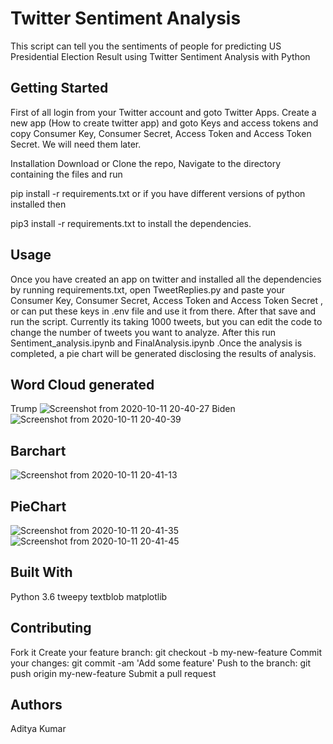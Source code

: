 # Twitter Sentiment Analysis
This script can tell you the sentiments of people for predicting US Presidential Election Result using Twitter Sentiment Analysis with Python



## Getting Started
First of all login from your Twitter account and goto Twitter Apps. Create a new app (How to create twitter app) and goto Keys and access tokens and copy Consumer Key, Consumer Secret, Access Token and Access Token Secret. We will need them later.

Installation
Download or Clone the repo, Navigate to the directory containing the files and run

pip install -r requirements.txt
or if you have different versions of python installed then

pip3 install -r requirements.txt
to install the dependencies.

## Usage
Once you have created an app on twitter and installed all the dependencies by running requirements.txt, open TweetReplies.py and paste your Consumer Key, Consumer Secret, Access Token and Access Token Secret , or can put these keys in .env file and use it from there. After that save and run the script. Currently its taking 1000 tweets, but you can edit the code to change  the number of tweets you want to analyze. After this run Sentiment_analysis.ipynb and FinalAnalysis.ipynb .Once the analysis is completed, a pie chart will be generated disclosing the results of analysis.

## Word Cloud generated
Trump
![Screenshot from 2020-10-11 20-40-27](https://user-images.githubusercontent.com/4803451/95685785-a52e7b00-0c17-11eb-8097-ee82aa79272a.png)
Biden
![Screenshot from 2020-10-11 20-40-39](https://user-images.githubusercontent.com/4803451/95685789-a95a9880-0c17-11eb-8eaa-31243b91318f.png)

## Barchart
![Screenshot from 2020-10-11 20-41-13](https://user-images.githubusercontent.com/4803451/95685830-ffc7d700-0c17-11eb-9ccb-fe00e5dfd514.png)

## PieChart
![Screenshot from 2020-10-11 20-41-35](https://user-images.githubusercontent.com/4803451/95685832-01919a80-0c18-11eb-9d4f-3001ad142848.png)
![Screenshot from 2020-10-11 20-41-45](https://user-images.githubusercontent.com/4803451/95685834-02c2c780-0c18-11eb-9d81-55ab5a003895.png)

## Built With
Python 3.6
tweepy
textblob
matplotlib
## Contributing
Fork it
Create your feature branch: git checkout -b my-new-feature
Commit your changes: git commit -am 'Add some feature'
Push to the branch: git push origin my-new-feature
Submit a pull request
## Authors
Aditya Kumar
